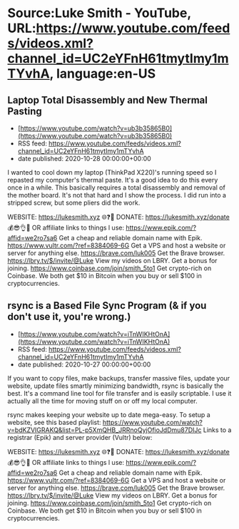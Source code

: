 # Source:Luke Smith - YouTube, URL:https://www.youtube.com/feeds/videos.xml?channel_id=UC2eYFnH61tmytImy1mTYvhA, language:en-US

## Laptop Total Disassembly and New Thermal Pasting
 - [https://www.youtube.com/watch?v=ub3b35865B0](https://www.youtube.com/watch?v=ub3b35865B0)
 - RSS feed: https://www.youtube.com/feeds/videos.xml?channel_id=UC2eYFnH61tmytImy1mTYvhA
 - date published: 2020-10-28 00:00:00+00:00

I wanted to cool down my laptop (ThinkPad X220)'s running speed so I repasted my computer's thermal paste. It's a good idea to do this every once in a while. This basically requires a total disassembly and removal of the mother board. It's not that hard and I show the process. I did run into a stripped screw, but some pliers did the work.

WEBSITE: https://lukesmith.xyz 🌐❓🔎
DONATE: https://lukesmith.xyz/donate 💰😎👌💯
OR affiliate links to things l use:
https://www.epik.com/?affid=we2ro7sa6 Get a cheap and reliable domain name with Epik.
https://www.vultr.com/?ref=8384069-6G Get a VPS and host a website or server for anything else.
https://brave.com/luk005 Get the Brave browser.
https://lbry.tv/$/invite/@Luke View my videos on LBRY. Get a bonus for joining.
https://www.coinbase.com/join/smith_5to1 Get crypto-rich on Coinbase. We both get $10 in Bitcoin when you buy or sell $100 in cryptocurrencies.

## rsync is a Based File Sync Program (& if you don't use it, you're wrong.)
 - [https://www.youtube.com/watch?v=iTnWIKHtOnA](https://www.youtube.com/watch?v=iTnWIKHtOnA)
 - RSS feed: https://www.youtube.com/feeds/videos.xml?channel_id=UC2eYFnH61tmytImy1mTYvhA
 - date published: 2020-10-27 00:00:00+00:00

If you want to copy files, make backups, transfer massive files, update your website, update files smartly minimizing bandwidth, rsync is basically the best. It's a command line tool for file transfer and is easily scriptable. I use it actually all the time for moving stuff on or off my local computer.

rsync makes keeping your website up to date mega-easy. To setup a website, see this based playlist:
https://www.youtube.com/watch?v=bdKZVIGRAKQ&list=PL-p5XmQHB_JRRnoQyjOfioJdDmu87DIJc
Links to a registrar (Epik) and server provider (Vultr) below:

WEBSITE: https://lukesmith.xyz 🌐❓🔎
DONATE: https://lukesmith.xyz/donate 💰😎👌💯
OR affiliate links to things l use:
https://www.epik.com/?affid=we2ro7sa6 Get a cheap and reliable domain name with Epik.
https://www.vultr.com/?ref=8384069-6G Get a VPS and host a website or server for anything else.
https://brave.com/luk005 Get the Brave browser.
https://lbry.tv/$/invite/@Luke View my videos on LBRY. Get a bonus for joining.
https://www.coinbase.com/join/smith_5to1 Get crypto-rich on Coinbase. We both get $10 in Bitcoin when you buy or sell $100 in cryptocurrencies.

